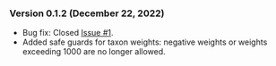 ### Version 0.1.2 (December 22, 2022) ###
- Bug fix: Closed [Issue #1](https://github.com/flu-crew/parnas/issues/1).
- Added safe guards for taxon weights: negative weights or weights exceeding 1000 are no longer allowed.
